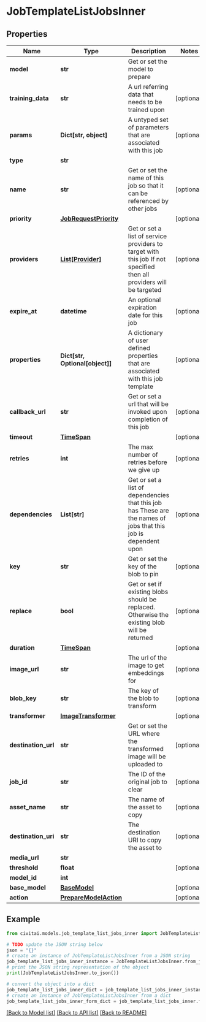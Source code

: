 # JobTemplateListJobsInner


## Properties

Name | Type | Description | Notes
------------ | ------------- | ------------- | -------------
**model** | **str** | Get or set the model to prepare | 
**training_data** | **str** | A url referring data that needs to be trained upon | [optional] 
**params** | **Dict[str, object]** | A untyped set of parameters that are associated with this job | [optional] 
**type** | **str** |  | 
**name** | **str** | Get or set the name of this job so that it can be referenced by other jobs | [optional] 
**priority** | [**JobRequestPriority**](JobRequestPriority.md) |  | [optional] 
**providers** | [**List[Provider]**](Provider.md) | Get or set a list of service providers to target with this job  If not specified then all providers will be targeted | [optional] 
**expire_at** | **datetime** | An optional expiration date for this job | [optional] 
**properties** | **Dict[str, Optional[object]]** | A dictionary of user defined properties that are associated with this job template | [optional] 
**callback_url** | **str** | Get or set a url that will be invoked upon completion of this job | [optional] 
**timeout** | [**TimeSpan**](TimeSpan.md) |  | [optional] 
**retries** | **int** | The max number of retries before we give up | [optional] 
**dependencies** | **List[str]** | Get or set a list of dependencies that this job has  These are the names of jobs that this job is dependent upon | [optional] 
**key** | **str** | Get or set the key of the blob to pin | [optional] 
**replace** | **bool** | Get or set if existing blobs should be replaced. Otherwise the existing blob will be returned | [optional] 
**duration** | [**TimeSpan**](TimeSpan.md) |  | [optional] 
**image_url** | **str** | The url of the image to get embeddings for | [optional] 
**blob_key** | **str** | The key of the blob to transform | [optional] 
**transformer** | [**ImageTransformer**](ImageTransformer.md) |  | [optional] 
**destination_url** | **str** | Get or set the URL where the transformed image will be uploaded to | [optional] 
**job_id** | **str** | The ID of the original job to clear | [optional] 
**asset_name** | **str** | The name of the asset to copy | [optional] 
**destination_uri** | **str** | The destination URI to copy the asset to | [optional] 
**media_url** | **str** |  | 
**threshold** | **float** |  | [optional] 
**model_id** | **int** |  | 
**base_model** | [**BaseModel**](BaseModel.md) |  | [optional] 
**action** | [**PrepareModelAction**](PrepareModelAction.md) |  | [optional] 

## Example

```python
from civitai.models.job_template_list_jobs_inner import JobTemplateListJobsInner

# TODO update the JSON string below
json = "{}"
# create an instance of JobTemplateListJobsInner from a JSON string
job_template_list_jobs_inner_instance = JobTemplateListJobsInner.from_json(json)
# print the JSON string representation of the object
print(JobTemplateListJobsInner.to_json())

# convert the object into a dict
job_template_list_jobs_inner_dict = job_template_list_jobs_inner_instance.to_dict()
# create an instance of JobTemplateListJobsInner from a dict
job_template_list_jobs_inner_form_dict = job_template_list_jobs_inner.from_dict(job_template_list_jobs_inner_dict)
```
[[Back to Model list]](../README.md#documentation-for-models) [[Back to API list]](../README.md#documentation-for-api-endpoints) [[Back to README]](../README.md)



